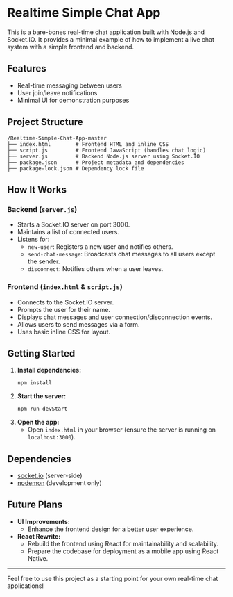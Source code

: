 # Realtime Simple Chat App

This is a bare-bones real-time chat application built with Node.js and Socket.IO. It provides a minimal example of how to implement a live chat system with a simple frontend and backend.

## Features

- Real-time messaging between users
- User join/leave notifications
- Minimal UI for demonstration purposes

## Project Structure

```
/Realtime-Simple-Chat-App-master
├── index.html        # Frontend HTML and inline CSS
├── script.js         # Frontend JavaScript (handles chat logic)
├── server.js         # Backend Node.js server using Socket.IO
├── package.json      # Project metadata and dependencies
├── package-lock.json # Dependency lock file
```

## How It Works

### Backend (`server.js`)

- Starts a Socket.IO server on port 3000.
- Maintains a list of connected users.
- Listens for:
  - `new-user`: Registers a new user and notifies others.
  - `send-chat-message`: Broadcasts chat messages to all users except the sender.
  - `disconnect`: Notifies others when a user leaves.

### Frontend (`index.html` & `script.js`)

- Connects to the Socket.IO server.
- Prompts the user for their name.
- Displays chat messages and user connection/disconnection events.
- Allows users to send messages via a form.
- Uses basic inline CSS for layout.

## Getting Started

1. **Install dependencies:**
   ```bash
   npm install
   ```
2. **Start the server:**
   ```bash
   npm run devStart
   ```
3. **Open the app:**
   - Open `index.html` in your browser (ensure the server is running on `localhost:3000`).

## Dependencies

- [socket.io](https://socket.io/) (server-side)
- [nodemon](https://nodemon.io/) (development only)

## Future Plans

- **UI Improvements:**
  - Enhance the frontend design for a better user experience.
- **React Rewrite:**
  - Rebuild the frontend using React for maintainability and scalability.
  - Prepare the codebase for deployment as a mobile app using React Native.

---

Feel free to use this project as a starting point for your own real-time chat applications!
